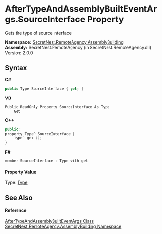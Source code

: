 # AfterTypeAndAssemblyBuiltEventArgs.SourceInterface Property 
 

Gets the type of source interface.

**Namespace:**&nbsp;<a href="N_SecretNest_RemoteAgency_AssemblyBuilding">SecretNest.RemoteAgency.AssemblyBuilding</a><br />**Assembly:**&nbsp;SecretNest.RemoteAgency (in SecretNest.RemoteAgency.dll) Version: 2.0.0

## Syntax

**C#**<br />
``` C#
public Type SourceInterface { get; }
```

**VB**<br />
``` VB
Public ReadOnly Property SourceInterface As Type
	Get
```

**C++**<br />
``` C++
public:
property Type^ SourceInterface {
	Type^ get ();
}
```

**F#**<br />
``` F#
member SourceInterface : Type with get

```


#### Property Value
Type: <a href="https://docs.microsoft.com/dotnet/api/system.type" target="_blank">Type</a>

## See Also


#### Reference
<a href="T_SecretNest_RemoteAgency_AssemblyBuilding_AfterTypeAndAssemblyBuiltEventArgs">AfterTypeAndAssemblyBuiltEventArgs Class</a><br /><a href="N_SecretNest_RemoteAgency_AssemblyBuilding">SecretNest.RemoteAgency.AssemblyBuilding Namespace</a><br />
